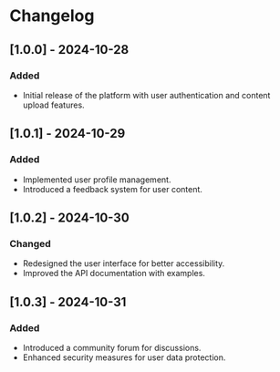 # Changelog

## [1.0.0] - 2024-10-28
### Added
- Initial release of the platform with user authentication and content upload features.

## [1.0.1] - 2024-10-29
### Added
- Implemented user profile management.
- Introduced a feedback system for user content.

## [1.0.2] - 2024-10-30
### Changed
- Redesigned the user interface for better accessibility.
- Improved the API documentation with examples.

## [1.0.3] - 2024-10-31
### Added
- Introduced a community forum for discussions.
- Enhanced security measures for user data protection.
